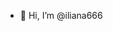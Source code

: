 - 👋 Hi, I’m @iliana666



<!---
iliana666/iliana666 is a ✨ special ✨ repository because its `README.md` (this file) appears on your GitHub profile.
You can click the Preview link to take a look at your changes.
--->
